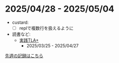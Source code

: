 # 2025/04/28 - 2025/05/04

- custard:
    - [ ] replで複数行を扱えるように
- 読書など:
    - [実践TLA+](https://www.shoeisha.co.jp/book/detail/9784798169163)
        - 2025/03/25 - 2025/04/27

[先週の記録はこちら](https://github.com/igrep/daily-commits/blob/ff19f739b12e1b1cd6314468dc49d758bb3f304e/yesterday.md)
